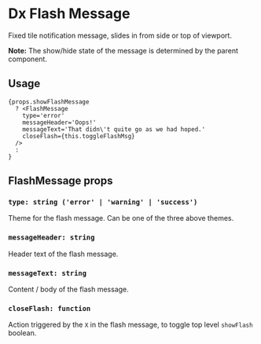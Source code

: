 # Dx Flash Message

Fixed tile notification message, slides in from side or top of viewport.

**Note:** The show/hide state of the message is determined by the parent component.

## Usage
```
{props.showFlashMessage
  ? <FlashMessage
    type='error'
    messageHeader='Oops!'
    messageText='That didn\'t quite go as we had hoped.'
    closeFlash={this.toggleFlashMsg}
  />
  :
}
```

## FlashMessage props
### `type: string ('error' | 'warning' | 'success')`
Theme for the flash message. Can be one of the three above themes.

### `messageHeader: string`
Header text of the flash message.

### `messageText: string`
Content / body of the flash message.

### `closeFlash: function`
Action triggered by the `X` in the flash message, to toggle top level `showFlash` boolean.
